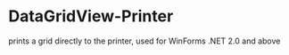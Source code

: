 DataGridView-Printer
====================

prints a grid directly to the printer, used for WinForms .NET 2.0 and above
